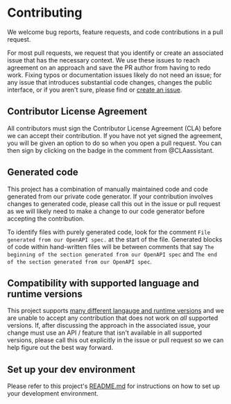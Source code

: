 
# Contributing

We welcome bug reports, feature requests, and code contributions in a pull request.

For most pull requests, we request that you identify or create an associated issue that has the necessary context. We use these issues to reach agreement on an approach and save the PR author from having to redo work. Fixing typos or documentation issues likely do not need an issue; for any issue that introduces substantial code changes, changes the public interface, or if you aren't sure, please find or [create an issue](https://www.github.com/stripe/stripe-php/issues/new/choose).

## Contributor License Agreement

All contributors must sign the Contributor License Agreement (CLA) before we can accept their contribution. If you have not yet signed the agreement, you will be given an option to do so when you open a pull request. You can then sign by clicking on the badge in the comment from @CLAassistant.

## Generated code

This project has a combination of manually maintained code and code generated from our private code generator. If your contribution involves changes to generated code, please call this out in the issue or pull request as we will likely need to make a change to our code generator before accepting the contribution.

To identify files with purely generated code, look for the comment `File generated from our OpenAPI spec.` at the start of the file. Generated blocks of code within hand-written files will be between comments that say `The beginning of the section generated from our OpenAPI spec` and `The end of the section generated from our OpenAPI spec`. 

## Compatibility with supported language and runtime versions

This project supports [many different langauge and runtime versions](README.md#requirements) and we are unable to accept any contribution that does not work on _all_ supported versions. If, after discussing the approach in the associated issue, your change must use an API / feature that isn't available in all supported versions, please call this out explicitly in the issue or pull request so we can help figure out the best way forward.

## Set up your dev environment

Please refer to this project's [README.md](README.md#development) for instructions on how to set up your development environment.

